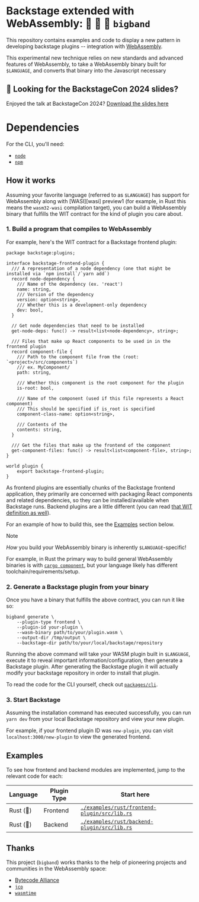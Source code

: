 # Backstage extended with WebAssembly: 🥁 🎸 🎤 `bigband`

This repository contains examples and code to display a new pattern in developing backstage plugins -- integration with [WebAssembly][wasm].

This experimental new technique relies on new standards and advanced features of WebAssembly, to take a WebAssembly binary built for `$LANGUAGE`, and converts that binary into the Javascript necessary

[wasm]: https://webassembly.org

## 🎤 Looking for the BackstageCon 2024 slides?

Enjoyed the talk at BackstageCon 2024? [Download the slides here](./docs/pdf/backstagecon-2024-assembling-a-bigger-band.pdf)

# Dependencies

For the CLI, you'll need:
- [`node`](https://nodejs.org)
- [`npm`](https://docs.npmjs.com/downloading-and-installing-node-js-and-npm)

## How it works

Assuming your favorite language (referred to as `$LANGUAGE`) has support for WebAssembly along with [WASI][wasi] preview1 (for example, in Rust this means the `wasm32-wasi` compilation target), you can build a WebAssembly binary that fulfills the WIT contract for the kind of plugin you care about. 

### 1. Build a program that compiles to WebAssembly 

For example, here's the WIT contract for a Backstage frontend plugin:

```wit
package backstage:plugins;

interface backstage-frontend-plugin {
  /// A representation of a node dependency (one that might be installed via `npm install`/`yarn add`)
  record node-dependency {
    /// Name of the dependency (ex. 'react')
    name: string,
    /// Version of the dependency
    version: option<string>,
    /// Whether this is a development-only dependency
    dev: bool,
  }

  // Get node dependencies that need to be installed
  get-node-deps: func() -> result<list<node-dependency>, string>;

  /// Files that make up React components to be used in in the frontend plugin
  record component-file {
    /// Path to the component file from the (root: `<project>/src/components`)
    /// ex. MyComponent/
    path: string,

    /// Whether this component is the root component for the plugin
    is-root: bool,

    /// Name of the component (used if this file represents a React component)
    /// This should be specified if is_root is specified
    component-class-name: option<string>,

    /// Contents of the
    contents: string,
  }

  /// Get the files that make up the frontend of the component
  get-component-files: func() -> result<list<component-file>, string>;
}

world plugin {
    export backstage-frontend-plugin;
}
```

As frontend plugins are essentially chunks of the Backstage frontend application, they primarily are concerned with packaging React components and related dependencies, so they can be installed/available when  Backstage runs. Backend plugins are a little different (you can read [that WIT definition as well](./packages/cli/wit/backstage-backend-plugin.wit)).

For an example of how to build this, see the [Examples](#examples) section below.

> [!NOTE]
> *How* you build your WebAssembly binary is inherently `$LANGUAGE`-specific!
>
> For example, in Rust the primary way to build general WebAssembly binaries is with [`cargo component`][cargo-component], but your 
> language likely has different toolchain/requirements/setup.

[cargo-component]: https://crates.io/crates/cargo-component

### 2. Generate a Backstage plugin from your binary

Once you have a binary that fulfills the above contract, you can run it like so:

```
bigband generate \
    --plugin-type frontend \
    --plugin-id your-plugin \
    --wasm-binary path/to/your/plugin.wasm \
    --output-dir /tmp/output \
    --backstage-dir path/to/your/local/backstage/repository
```

Running the above command will take your WASM plugin built in `$LANGUAGE`, execute it to reveal important information/configuration, then generate a Backstage plugin. After generating the Backstage plugin it will actually modify your backstage repository in order to install that plugin.

To read the code for the CLI yourself, check out [`packages/cli`](./packages/cli).

### 3. Start Backstage

Assuming the installation command has executed successfully, you can run `yarn dev` from your local Backstage repository and view your new plugin.

For example, if your frontend plugin ID was `new-plugin`, you can visit `localhost:3000/new-plugin` to view the generated frontend.

## Examples

To see how frontend and backend modules are implemented, jump to the relevant code for each:

| Language  | Plugin Type | Start here                                                                  |
|-----------|-------------|-----------------------------------------------------------------------------|
| Rust (🦀) | Frontend    | [`./examples/rust/frontend-plugin/src/lib.rs`][example-rust-frontend-librs] |
| Rust (🦀) | Backend     | [`./examples/rust/backend-plugin/src/lib.rs`][example-rust-backend-librs]   |
    
[example-rust-frontend-librs]: ./examples/rust/frontend-plugin/src/lib.rs
[example-rust-backend-librs]: ./examples/rust/backend-plugin/src/lib.rs

## Thanks

This project (`bigband`) works thanks to the help of pioneering projects and communities in the WebAssembly space:

- [Bytecode Alliance][bca]
- [`jco`][jco]
- [`wasmtime`][wasmtime]

[bca]: https://bytecodealliance.org/
[jco]: https://bytecodealliance.github.io/jco
[wasmtime]: https://wasmtime.dev

